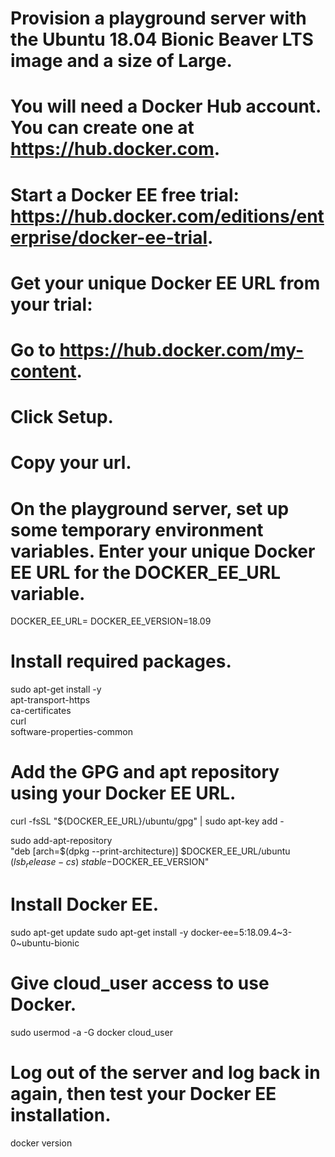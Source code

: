# Provision a playground server with the Ubuntu 18.04 Bionic Beaver LTS image and a size of Large.
# You will need a Docker Hub account. You can create one at https://hub.docker.com.
# Start a Docker EE free trial: https://hub.docker.com/editions/enterprise/docker-ee-trial.
# Get your unique Docker EE URL from your trial:
# Go to https://hub.docker.com/my-content.
# Click Setup.
# Copy your url.

# On the playground server, set up some temporary environment variables. Enter your unique Docker EE URL for the DOCKER_EE_URL variable.
DOCKER_EE_URL=<your docker ee url>
DOCKER_EE_VERSION=18.09

# Install required packages.
sudo apt-get install -y \
  apt-transport-https \
  ca-certificates \
  curl \
  software-properties-common

# Add the GPG and apt repository using your Docker EE URL.
curl -fsSL "${DOCKER_EE_URL}/ubuntu/gpg" | sudo apt-key add -

sudo add-apt-repository \
  "deb [arch=$(dpkg --print-architecture)] $DOCKER_EE_URL/ubuntu \
  $(lsb_release -cs) \
  stable-$DOCKER_EE_VERSION"

# Install Docker EE.
sudo apt-get update
sudo apt-get install -y docker-ee=5:18.09.4~3-0~ubuntu-bionic

# Give cloud_user access to use Docker.
sudo usermod -a -G docker cloud_user

# Log out of the server and log back in again, then test your Docker EE installation.
docker version

